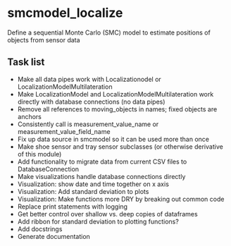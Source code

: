# smcmodel_localize

Define a sequential Monte Carlo (SMC) model to estimate positions of objects from sensor data

## Task list

* Make all data pipes work with Localizationodel or LocalizationModelMultilateration
* Make LocalizationModel and LocalizationModelMultilateration work directly with database connections (no data pipes)
* Remove all references to moving_objects in names; fixed objects are anchors
* Consistently call is measurement_value_name or measurement_value_field_name
* Fix up data source in smcmodel so it can be used more than once
* Make shoe sensor and tray sensor subclasses (or otherwise derivative of this module)
* Add functionality to migrate data from current CSV files to DatabaseConnection
* Make visualizations handle database connections directly
* Visualization: show date and time together on x axis
* Visualization: Add standard deviation to plots
* Visualization: Make functions more DRY by breaking out common code
* Replace print statements with logging
* Get better control over shallow vs. deep copies of dataframes
* Add ribbon for standard deviation to plotting functions?
* Add docstrings
* Generate documentation
